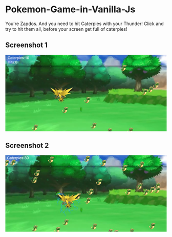 # Pokemon-Game-in-Vanilla-Js
You're Zapdos. And you need to hit Caterpies with your Thunder! Click and try to hit them all, before your screen get full of caterpies!

## Screenshot 1
![alt text](https://github.com/rafaeltedesco/Pokemon-Game-in-Vanilla-Js/blob/master/screenshot1.png)

## Screenshot 2
![alt text](https://github.com/rafaeltedesco/Pokemon-Game-in-Vanilla-Js/blob/master/screenshot2.png)

